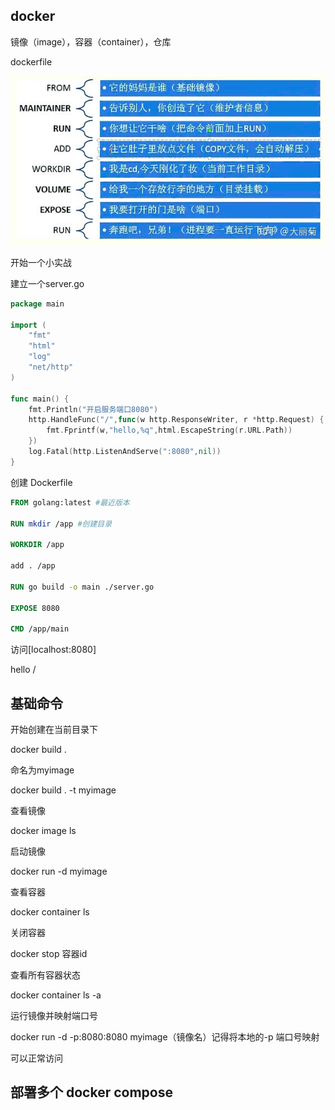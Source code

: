 ## docker

镜像（image），容器（container），仓库

dockerfile



![](images\docker.jpg)

开始一个小实战

建立一个server.go

```go
package main

import (
	"fmt"
	"html"
	"log"
	"net/http"
)

func main() {
	fmt.Println("开启服务端口8080")
	http.HandleFunc("/",func(w http.ResponseWriter, r *http.Request) {
		fmt.Fprintf(w,"hello,%q",html.EscapeString(r.URL.Path))
	})
	log.Fatal(http.ListenAndServe(":8080",nil))
}
```

创建 Dockerfile

```dockerfile
FROM golang:latest #最近版本

RUN mkdir /app #创建目录

WORKDIR /app

add . /app

RUN go build -o main ./server.go

EXPOSE 8080

CMD /app/main
```

访问[localhost:8080]

hello  /

## 基础命令

开始创建在当前目录下

docker build .

命名为myimage

docker build . -t myimage

查看镜像

docker image ls

启动镜像

docker run -d myimage

查看容器

docker container ls

关闭容器

docker stop 容器id

查看所有容器状态

docker container ls -a

运行镜像并映射端口号

docker run -d -p:8080:8080 myimage（镜像名）记得将本地的-p 端口号映射

可以正常访问

## 部署多个 docker compose






















